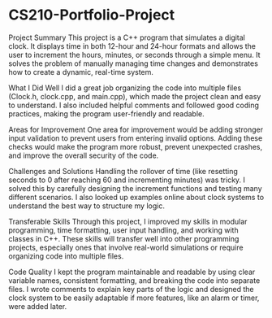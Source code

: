 # CS210-Portfolio-Project

Project Summary
This project is a C++ program that simulates a digital clock. It displays time in both 12-hour and 24-hour formats and allows the user to increment the hours, minutes, or seconds through a simple menu. It solves the problem of manually managing time changes and demonstrates how to create a dynamic, real-time system.

What I Did Well
I did a great job organizing the code into multiple files (Clock.h, clock.cpp, and main.cpp), which made the project clean and easy to understand. I also included helpful comments and followed good coding practices, making the program user-friendly and readable.

Areas for Improvement
One area for improvement would be adding stronger input validation to prevent users from entering invalid options. Adding these checks would make the program more robust, prevent unexpected crashes, and improve the overall security of the code.

Challenges and Solutions
Handling the rollover of time (like resetting seconds to 0 after reaching 60 and incrementing minutes) was tricky. I solved this by carefully designing the increment functions and testing many different scenarios. I also looked up examples online about clock systems to understand the best way to structure my logic.

Transferable Skills
Through this project, I improved my skills in modular programming, time formatting, user input handling, and working with classes in C++. These skills will transfer well into other programming projects, especially ones that involve real-world simulations or require organizing code into multiple files.

Code Quality
I kept the program maintainable and readable by using clear variable names, consistent formatting, and breaking the code into separate files. I wrote comments to explain key parts of the logic and designed the clock system to be easily adaptable if more features, like an alarm or timer, were added later.
